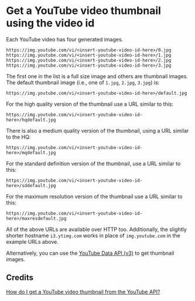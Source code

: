 # Get a YouTube video thumbnail using the video id

Each YouTube video has four generated images.

```shell
https://img.youtube.com/vi/<insert-youtube-video-id-here>/0.jpg
https://img.youtube.com/vi/<insert-youtube-video-id-here>/1.jpg
https://img.youtube.com/vi/<insert-youtube-video-id-here>/2.jpg
https://img.youtube.com/vi/<insert-youtube-video-id-here>/3.jpg
```
  
The first one in the list is a full size image and others are thumbnail images. The default thumbnail image (i.e., one of `1.jpg`, `2.jpg`, `3.jpg`) is:

```shell
https://img.youtube.com/vi/<insert-youtube-video-id-here>/default.jpg
```

For the high quality version of the thumbnail use a URL similar to this:

```shell
https://img.youtube.com/vi/<insert-youtube-video-id-here>/hqdefault.jpg
```

There is also a medium quality version of the thumbnail, using a URL similar to the HQ:

```shell
https://img.youtube.com/vi/<insert-youtube-video-id-here>/mqdefault.jpg
```

For the standard definition version of the thumbnail, use a URL similar to this:

```shell
https://img.youtube.com/vi/<insert-youtube-video-id-here>/sddefault.jpg
```

For the maximum resolution version of the thumbnail use a URL similar to this:

```shell
https://img.youtube.com/vi/<insert-youtube-video-id-here>/maxresdefault.jpg
```

All of the above URLs are available over HTTP too. Additionally, the slightly shorter hostname `i3.ytimg.com` works in place of `img.youtube.com` in the example URLs above.

Alternatively, you can use the [YouTube Data API (v3)](https://developers.google.com/youtube/v3/) to get thumbnail images.

## Credits

[How do I get a YouTube video thumbnail from the YouTube API?](https://stackoverflow.com/questions/2068344/how-do-i-get-a-youtube-video-thumbnail-from-the-youtube-api)